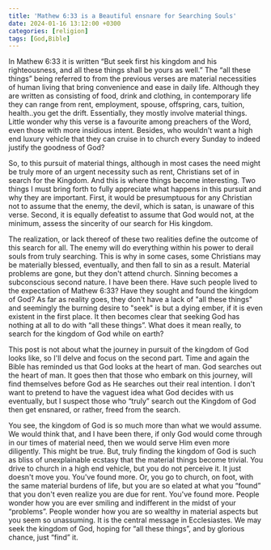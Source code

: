 ```yaml
---
title: 'Mathew 6:33 is a Beautiful ensnare for Searching Souls'
date: 2024-01-16 13:12:00 +0300
categories: [religion]
tags: [God,Bible]
---
```


In Mathew 6:33 it is written “But seek first his kingdom and his righteousness, and all these things shall be yours as well.” The “all these things” being referred to from the previous verses are material necessities of human living that bring convenience and ease in daily life. Although they are written as consisting of food, drink and clothing, in contemporary life they can range from rent, employment, spouse, offspring, cars, tuition, health..you get the drift. Essentially, they mostly involve material things. Little wonder why this verse is a favourite among preachers of the Word, even those with more insidious intent. Besides, who wouldn\'t want a high end luxury vehicle that they can cruise in to church every Sunday to indeed justify the goodness of God?

So, to this pursuit of material things, although in most cases the need might be truly more of an urgent necessity such as rent, Christians set of in search for the Kingdom. And this is where things become interesting. Two things I must bring forth to fully appreciate what happens in this pursuit and why they are important. First, it would be presumptuous for any Christian not to assume that the enemy, the devil, which is satan, is unaware of this verse. Second, it is equally defeatist to assume that God would not, at the minimum, assess the sincerity of our search for His kingdom.

The realization, or lack thereof of these two realities define the outcome of this search for all. The enemy will do everything within his power to derail souls from truly searching. This is why in some cases, some Christians may be materially blessed, eventually, and then fall to sin as a result. Material problems are gone, but they don\'t attend church. Sinning becomes a subconscious second nature. I have been there. Have such people lived to the expectation of Mathew 6:33? Have they sought and found the kingdom of God? As far as reality  goes, they don\'t have a lack of "all these things" and seemingly the burning desire to "seek" is but a dying ember, if it is even existent in the first place. It then becomes clear that seeking God has nothing at all to do with “all these things”. What does it mean really, to search for the kingdom of God while on earth?

This post is not about what the journey in pursuit of the kingdom of God looks like, so I\'ll delve and focus on the second part. Time and again the Bible has reminded us that God looks at the heart of man. God searches out the heart of man. It goes then that those who embark on this journey, will find themselves before God as He searches out their real intention. I don\'t want to pretend to have the vaguest idea what God decides with us eventually, but I suspect those who “truly” search out the Kingdom of God then get ensnared, or rather, freed from the search.

You see, the kingdom of God is so much more than what we would assume. We would think that, and I have been there, if only God would come through in our times of material need, then we would serve Him even more diligently. This might be true. But, truly finding the kingdom of God is such as bliss of unexplainable ecstasy that the material things become trivial. You drive to church in a high end vehicle, but you do not perceive it. It just doesn\'t move you. You\'ve found more. Or, you go to church, on foot, with the same material burdens of life, but you are so elated at what you “found” that you don\'t even realize you are due for rent. You\'ve found more. People wonder how you are ever smiling and indifferent in the midst of your “problems”. People wonder how you are so wealthy in material aspects but you seem so unassuming. It is the central message in Ecclesiastes. We may seek the kingdom of God, hoping for “all these things”, and by glorious chance, just “find” it.
